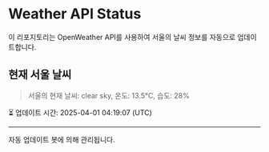 
# Weather API Status

이 리포지토리는 OpenWeather API를 사용하여 서울의 날씨 정보를 자동으로 업데이트합니다.

## 현재 서울 날씨
> 서울의 현재 날씨: clear sky, 온도: 13.5°C, 습도: 28%

⏳ 업데이트 시간: 2025-04-01 04:19:07 (UTC)

---
자동 업데이트 봇에 의해 관리됩니다.
